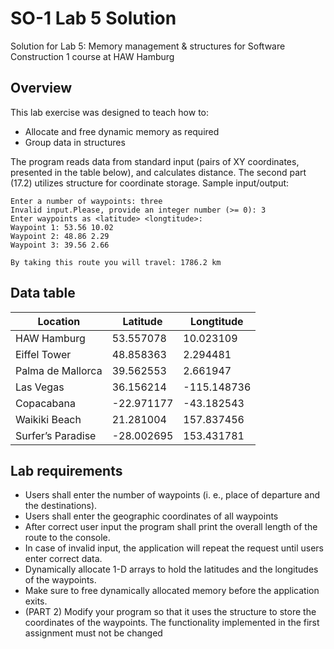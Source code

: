 #  SO-1 Lab 5 Solution
Solution for Lab 5: Memory management & structures for Software Construction 1 course at HAW Hamburg

## Overview
This lab exercise was designed to teach how to: 
* Allocate and free dynamic memory as required
* Group data in structures

The program reads data from standard input (pairs of XY coordinates, presented in the table below), and calculates distance. The second part (17.2) utilizes structure for coordinate storage. 
Sample input/output:
```
Enter a number of waypoints: three
Invalid input.Please, provide an integer number (>= 0): 3
Enter waypoints as <latitude> <longtitude>:
Waypoint 1: 53.56 10.02
Waypoint 2: 48.86 2.29
Waypoint 3: 39.56 2.66

By taking this route you will travel: 1786.2 km
```

## Data table


|Location  | Latitude |  Longtitude |
| ------------- | -------------  | ------------- |
| HAW Hamburg   | 53.557078   | 10.023109  |
| Eiffel Tower  | 48.858363    | 2.294481  |
| Palma de Mallorca   | 39.562553   | 2.661947  |
| Las Vegas  | 36.156214   | -115.148736  |
| Copacabana    | -22.971177   | -43.182543  |
| Waikiki Beach  | 21.281004   | 157.837456  |
| Surfer’s Paradise   | -28.002695   | 153.431781  |
## Lab requirements
* Users shall enter the number of waypoints (i. e., place of departure and the destinations).
* Users shall enter the geographic coordinates of all waypoints
* After correct user input the program shall print the overall length of the route to the console.
* In case of invalid input, the application will repeat the request until users enter correct data.
* Dynamically allocate 1-D arrays to hold the latitudes and the longitudes of the waypoints.
* Make sure to free dynamically allocated memory before the application exits.
* (PART 2) Modify your program so that it uses the structure to store the coordinates of the waypoints.
The functionality implemented in the first assignment must not be changed
